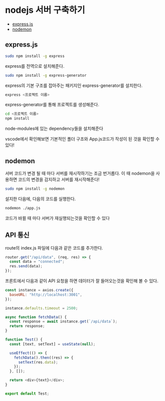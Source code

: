 # nodejs 서버 구축하기

- [express.js](#express.js)
- [nodemon](#nodemon)

## express.js

```bash
sudo npm install -g express
```

express를 전역으로 설치해준다.

```bash
sudo npm install -g express-generator
```

express의 기본 구조를 잡아주는 패키지인 express-generator를 설치한다.

```bash
express <프로젝트 이름>
```

express-generator를 통해 프로젝트를 생성해준다.

```bash
cd <프로젝트 이름>
npm install
```

node-modules에 있는 dependency들을 설치해준다

vscode에서 확인해보면 기본적인 폴더 구조와 App.js코드가 작성이 된 것을 확인할 수 있다!

## nodemon

서버 코드가 변경 될 때 마다 서버를 재시작하기는 조금 번거롭다. 이 때 nodemon을 사용하면 코드의 변경을 감지하고 서버를 재시작해준다!

```bash
sudo npm install -g nodemon
```

설지한 다음에, 다음의 코드를 실행한다.

```bash
nodemon ./app.js
```

코드가 바뀔 때 마다 서버가 재실행되는것을 확인할 수 있다

## API 통신

route의 index.js 파일에 다음과 같은 코드를 추가한다.

```javascript
router.get("/api/data", (req, res) => {
  const data = "connected";
  res.send(data);
});
```

프론트에서 다음과 같이 API 요청을 하면 데이터가 잘 들어오는것을 확인해 볼 수 있다.

```javascript
const instance = axios.create({
  baseURL: "http://localhost:3001",
});

instance.defaults.timeout = 2500;

async function fetchData() {
  const response = await instance.get(`/api/data`);
  return response;
}

function Test() {
  const [text, setText] = useState(null);

  useEffect(() => {
    fetchData().then((res) => {
      setText(res.data);
    });
  }, []);

  return <div>{text}</div>;
}

export default Test;
```
